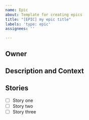 ```yaml
---
name: Epic
about: Template for creating epics
title: "[EPIC] my epic title"
labels: 'type: epic'
assignees: ''

---
```


## Owner ##

## Description and Context ##

## Stories ##

- [ ]  Story one
- [ ]  Story two
- [ ]  Story three
